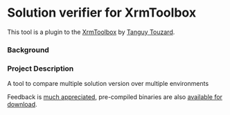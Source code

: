 # Solution verifier for XrmToolbox

This tool is a plugin to the [XrmToolbox](http://xrmtoolbox.codeplex.com/) by [Tanguy Touzard](https://www.codeplex.com/site/users/view/tanguy92).

### Background


### Project Description

A tool to compare multiple solution version over multiple environments

Feedback is [much appreciated](http://github.com/cinteros/Cinteros.XrmToolbox.SolutionVerifier/issues), pre-compiled binaries are also [available for download](http://github.com/cinteros/Cinteros.XrmToolbox.SolutionVerifier/releases).
